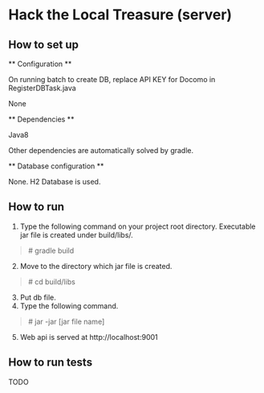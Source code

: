 # Hack the Local Treasure (server)

## How to set up

** Configuration **

On running batch to create DB, replace API KEY for Docomo in RegisterDBTask.java

None

** Dependencies ** 

Java8

Other dependencies are automatically solved by gradle.

** Database configuration **

None. H2 Database is used.

## How to run

1. Type the following command on your project root directory. Executable jar file is created under build/libs/.
> \# gradle build
2. Move to the directory which jar file is created.
> \# cd build/libs
3. Put db file.
4. Type the following command.
> \# jar -jar [jar file name]
5. Web api is served at http://localhost:9001

## How to run tests

TODO